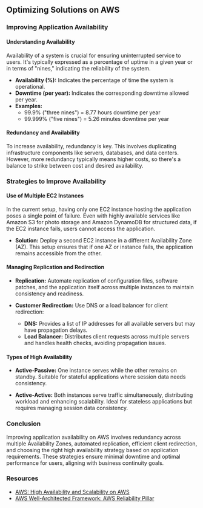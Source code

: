 ## Optimizing Solutions on AWS

### Improving Application Availability

#### Understanding Availability

Availability of a system is crucial for ensuring uninterrupted service to users. It's typically expressed as a percentage of uptime in a given year or in terms of "nines," indicating the reliability of the system.

- **Availability (%):** Indicates the percentage of time the system is operational.
- **Downtime (per year):** Indicates the corresponding downtime allowed per year.
- **Examples:**
  - 99.9% ("three nines") = 8.77 hours downtime per year
  - 99.999% ("five nines") = 5.26 minutes downtime per year

#### Redundancy and Availability

To increase availability, redundancy is key. This involves duplicating infrastructure components like servers, databases, and data centers. However, more redundancy typically means higher costs, so there's a balance to strike between cost and desired availability.

### Strategies to Improve Availability

#### Use of Multiple EC2 Instances

In the current setup, having only one EC2 instance hosting the application poses a single point of failure. Even with highly available services like Amazon S3 for photo storage and Amazon DynamoDB for structured data, if the EC2 instance fails, users cannot access the application.

- **Solution:** Deploy a second EC2 instance in a different Availability Zone (AZ). This setup ensures that if one AZ or instance fails, the application remains accessible from the other.

#### Managing Replication and Redirection

- **Replication:** Automate replication of configuration files, software patches, and the application itself across multiple instances to maintain consistency and readiness.

- **Customer Redirection:** Use DNS or a load balancer for client redirection:
  - **DNS:** Provides a list of IP addresses for all available servers but may have propagation delays.
  - **Load Balancer:** Distributes client requests across multiple servers and handles health checks, avoiding propagation issues.

#### Types of High Availability

- **Active-Passive:** One instance serves while the other remains on standby. Suitable for stateful applications where session data needs consistency.

- **Active-Active:** Both instances serve traffic simultaneously, distributing workload and enhancing scalability. Ideal for stateless applications but requires managing session data consistency.

### Conclusion

Improving application availability on AWS involves redundancy across multiple Availability Zones, automated replication, efficient client redirection, and choosing the right high availability strategy based on application requirements. These strategies ensure minimal downtime and optimal performance for users, aligning with business continuity goals.

### Resources

- [AWS: High Availability and Scalability on AWS](https://aws.amazon.com/architecture/high-availability/)
- [AWS Well-Architected Framework: AWS Reliability Pillar](https://aws.amazon.com/architecture/well-architected/Reliability-Pillar/)

